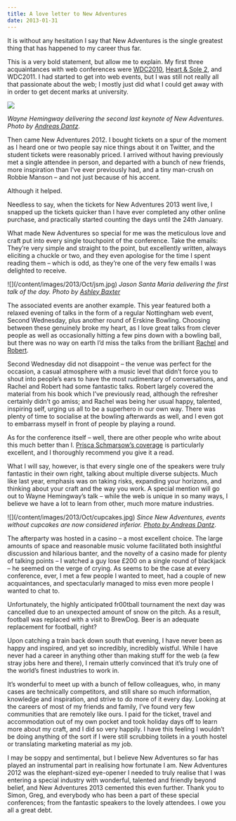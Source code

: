 ```yaml
---
title: A love letter to New Adventures
date: 2013-01-31
---
```


<p>It is without any hesitation I say that New Adventures is the single greatest thing that has happened to my career thus far.
</p>
<p>This is a very bold statement, but allow me to explain. My first three acquaintances with web conferences were <a href="http://twitter.com/webdevconf" title="http://twitter.com/webdevconf">WDC2010</a>, <a href="http://twitter.com/heartandsoleweb" title="http://twitter.com/heartandsoleweb">Heart &amp; Sole 2</a>, and WDC2011. I had started to get into web events, but I was still not really all that passionate about the web; I mostly just did what I could get away with in order to get decent marks at university.
</p>

![](/content/images/2013/Oct/hemingway.jpg)
<p><i>Wayne Hemingway delivering the second last keynote of New Adventures. Photo by <a href="http://www.flickr.com/photos/szene/8416312295/in/photostream/" alt=" ">Andreas Dantz</a></i>.</p>

<p>Then came New Adventures 2012. I bought tickets on a spur of the moment as I heard one or two people say nice things about it on Twitter, and the student tickets were reasonably priced. I arrived without having previously met a single attendee in person, and departed with a bunch of new friends, more inspiration than I’ve ever previously had, and a tiny man-crush on Robbie Manson – and not just because of his accent.
</p>
<p>Although it helped.
</p>
<p>Needless to say, when the tickets for New Adventures 2013 went live, I snapped up the tickets quicker than I have ever completed any other online purchase, and practically started counting the days until the 24th January.
</p>
<p>What made New Adventures so special for me was the meticulous love and craft put into every single touchpoint of the conference. Take the emails: They’re very simple and straight to the point, but excellently written, always eliciting a chuckle or two, and they even apologise for the time I spent reading them – which is odd, as they’re one of the very few emails I was delighted to receive.
</p>
<p>
![](/content/images/2013/Oct/jsm.jpg)
<i>Jason Santa Maria delivering the first talk of the day. Photo by <a href="http://twitter.com/ashleybaxter">Ashley Baxter</a></i></p>
<p>The associated events are another example. This year featured both a relaxed evening of talks in the form of a regular Nottingham web event, Second Wednesday, plus another round of Erskine Bowling. Choosing between these genuinely broke my heart, as I love great talks from clever people as well as occasionally hitting a few pins down with a bowling ball, but there was no way on earth I’d miss the talks from the brilliant <a href="http://twitter.com/missrachilli" title="http://twitter.com/missrachilli">Rachel</a> and <a href="http://twitter.com/robertmills" title="http://twitter.com/robertmills">Robert</a>.
</p>
<p>Second Wednesday did not disappoint – the venue was perfect for the occasion, a casual atmosphere with a music level that didn’t force you to shout into people’s ears to have the most rudimentary of conversations, and Rachel and Robert had some fantastic talks. Robert largely covered the material from his book which I’ve previously read, although the refresher certainly didn’t go amiss; and Rachel was being her usual happy, talented, inspiring self, urging us all to be a superhero in our own way. There was plenty of time to socialise at the bowling afterwards as well, and I even got to embarrass myself in front of people by playing a round.
</p>
<p>As for the conference itself – well, there are other people who write about this much better than I. <a href="http://graphiceyedea.co.uk/11/new-adventures-in-web-design-2013/" title="http://graphiceyedea.co.uk/11/new-adventures-in-web-design-2013/">Prisca Schmarsow’s coverage</a> is particularly excellent, and I thoroughly recommend you give it a read.
</p>
<p>What I will say, however, is that every single one of the speakers were truly fantastic in their own right, talking about multiple diverse subjects. Much like last year, emphasis was on taking risks, expanding your horizons, and thinking about your craft and the way you work. A special mention will go out to Wayne Hemingway’s talk – while the web is unique in so many ways, I believe we have a lot to learn from other, much more mature industries.
</p>
<p>
![](/content/images/2013/Oct/cupcakes.jpg)
<i>Since New Adventures, events without cupcakes are now considered inferior. <a href="http://www.flickr.com/photos/szene/8417423740/">Photo by Andreas Dantz</a></i>.</p>
<p>The afterparty was hosted in a casino – a most excellent choice. The large amounts of space and reasonable music volume facilitated both insightful discussion and hilarious banter, and the novelty of a casino made for plenty of talking points – I watched a guy lose £200 on a single round of blackjack – he seemed on the verge of crying. As seems to be the case at every conference, ever, I met a few people I wanted to meet, had a couple of new acquaintances, and spectacularly managed to miss even more people I wanted to chat to.
</p>
<p>Unfortunately, the highly anticipated fr00tball tournament the next day was cancelled due to an unexpected amount of snow on the pitch. As a result, football was replaced with a visit to BrewDog. Beer is an adequate replacement for football, right?
</p>
<p>Upon catching a train back down south that evening, I have never been as happy and inspired, and yet so incredibly, incredibly wistful. While I have never had a career in anything other than making stuff for the web (a few stray jobs here and there), I remain utterly convinced that it’s truly one of the world’s finest industries to work in.
</p>
<p>It’s wonderful to meet up with a bunch of fellow colleagues, who, in many cases are technically competitors, and still share so much information, knowledge and inspiration, and strive to do more of it every day. Looking at the careers of most of my friends and family, I’ve found very few communities that are remotely like ours. I paid for the ticket, travel and accommodation out of my own pocket and took holiday days off to learn more about my craft, and I did so very happily. I have this feeling I wouldn’t be doing anything of the sort if I were still scrubbing toilets in a youth hostel or translating marketing material as my job.
</p>
<p>I may be soppy and sentimental, but I believe New Adventures so far has played an instrumental part in realising how fortunate I am. New Adventures 2012 was the elephant-sized eye-opener I needed to truly realise that I was entering a special industry with wonderful, talented and friendly beyond belief, and New Adventures 2013 cemented this even further. Thank you to Simon, Greg, and everybody who has been a part of these special conferences; from the fantastic speakers to the lovely attendees. I owe you all a great debt.</p>
